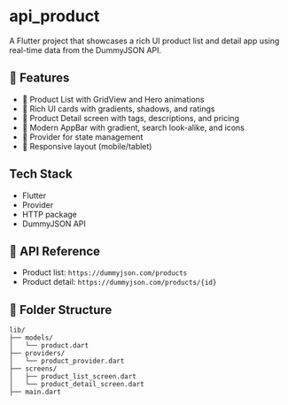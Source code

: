 # api_product

A Flutter project that showcases a rich UI product list and detail app using real-time data from the DummyJSON API.

## 🚀 Features

- 🔹 Product List with GridView and Hero animations
- 🔹 Rich UI cards with gradients, shadows, and ratings
- 🔹 Product Detail screen with tags, descriptions, and pricing
- 🔹 Modern AppBar with gradient, search look-alike, and icons
- 🔹 Provider for state management
- 🔹 Responsive layout (mobile/tablet)

## Tech Stack

- Flutter
- Provider
- HTTP package
- DummyJSON API

## 📅 API Reference

- Product list: `https://dummyjson.com/products`
- Product detail: `https://dummyjson.com/products/{id}`

## 📁 Folder Structure

```
lib/
├── models/
│   └── product.dart
├── providers/
│   └── product_provider.dart
├── screens/
│   ├── product_list_screen.dart
│   └── product_detail_screen.dart
├── main.dart
```

